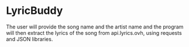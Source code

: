 # LyricBuddy 
The user will provide the song name and the artist name and the program will then extract the lyrics of the song from api.lyrics.ovh, using requests and JSON libraries.
